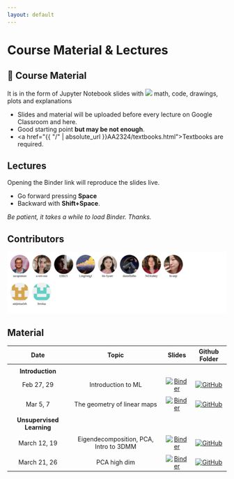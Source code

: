 ```yaml
---
layout: default
---
```


# Course Material & Lectures <a name="material"></a>

## 📖 Course Material 

It is in the form of Jupyter Notebook slides with <img src="https://render.githubusercontent.com/render/math?math=\LaTeX"> math, code, drawings, plots and explanations

- Slides and material will be uploaded before every lecture on Google Classroom and here.
- Good starting point **but may be not enough**.
- <a href="{{ "/" | absolute_url }}AA2324/textbooks.html">Textbooks</a> are required.

## Lectures

Opening the Binder link will reproduce the slides live.
- Go forward pressing **Space**
- Backward with **Shift+Space**.

_Be patient, it takes a while to load Binder. Thanks._

## Contributors
<img src="https://raw.githubusercontent.com/iacopomasi/AI-ML-Unit-2/main/CONTRIBUTORS_AA2324.svg">

## Material 


**Date**       | **Topic**          | **Slides**        |  **Github Folder**  
:------------: | :------------:     | :------------:    |:------------: 
|              |                    |                   |               | 
| __Introduction__    |                    |                   |               |  
Feb 27, 29     | Introduction to ML | [![Binder](https://mybinder.org/badge_logo.svg)](https://mybinder.org/v2/gh/iacopomasi/AI-ML-Unit-2/HEAD?urlpath=/tree/AA2324/course/01_introduction/01_introduction.ipynb)       | [![GitHub](https://badgen.net/badge/icon/github?icon=github&label)](https://github.com/iacopomasi/AI-ML-Unit-2/blob/main/AA2324/course/01_introduction/)  |  
|              |                    |                   |               | 
Mar 5, 7     | The geometry of linear maps | [![Binder](https://mybinder.org/badge_logo.svg)](https://mybinder.org/v2/gh/iacopomasi/AI-ML-Unit-2/HEAD?urlpath=/tree/AA2324/course/02_math_recap_linear_algebra/02_math_recap_linear_algebra.ipynb)       | [![GitHub](https://badgen.net/badge/icon/github?icon=github&label)](https://github.com/iacopomasi/AI-ML-Unit-2/blob/main/AA2324/course/02_math_recap_linear_algebra/02_math_recap_linear_algebra.ipynb)     
|              |                    |                   |               | 
| __Unsupervised Learning__    |                    |                   |               | 
|              |                    |                   |               |
March 12, 19     | Eigendecomposition, PCA, Intro to 3DMM  | [![Binder](https://mybinder.org/badge_logo.svg)](https://mybinder.org/v2/gh/iacopomasi/AI-ML-Unit-2/HEAD?urlpath=/tree/AA2324/course/03_math_recap_eig_pca_3dmm/03_math_recap_eig_pca_3dmm.ipynb)       | [![GitHub](https://badgen.net/badge/icon/github?icon=github&label)](https://github.com/iacopomasi/AI-ML-Unit-2/blob/main/AA2324/course/03_math_recap_eig_pca_3dmm/03_math_recap_eig_pca_3dmm.ipynb) 
|              |                    |                   |               | 
March 21, 26     | PCA high dim  | [![Binder](https://mybinder.org/badge_logo.svg)](https://mybinder.org/v2/gh/iacopomasi/AI-ML-Unit-2/HEAD?urlpath=/tree/AA2324/course/04_pca_svd_high_dim/04_pca_svd_high_dim.ipynb)       | [![GitHub](https://badgen.net/badge/icon/github?icon=github&label)](https://github.com/iacopomasi/AI-ML-Unit-2/blob/main/AA2324/course/04_pca_svd_high_dim/04_pca_svd_high_dim.ipynb)  